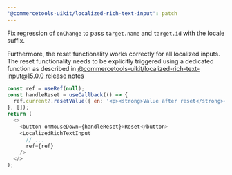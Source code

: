 ```yaml
---
'@commercetools-uikit/localized-rich-text-input': patch
---
```


Fix regression of `onChange` to pass `target.name` and `target.id` with the locale suffix.

Furthermore, the reset functionality works correctly for all localized inputs.
The reset functionality needs to be explicitly triggered using a dedicated function as described in [@commercetools-uikit/localized-rich-text-input@15.0.0 release notes](https://github.com/commercetools/ui-kit/releases/tag/%40commercetools-uikit%2Flocalized-rich-text-input%4015.0.0)

```js
const ref = useRef(null);
const handleReset = useCallback(() => {
  ref.current?.resetValue({ en: '<p><strong>Value after reset</strong></p>' });
}, []);
return (
  <>
    <button onMouseDown={handleReset}>Reset</button>
    <LocalizedRichTextInput
      // ...
      ref={ref}
    />
  </>
);
```


